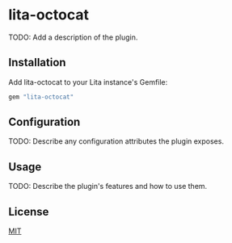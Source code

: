 # lita-octocat

TODO: Add a description of the plugin.

## Installation

Add lita-octocat to your Lita instance's Gemfile:

``` ruby
gem "lita-octocat"
```

## Configuration

TODO: Describe any configuration attributes the plugin exposes.

## Usage

TODO: Describe the plugin's features and how to use them.

## License

[MIT](http://opensource.org/licenses/MIT)
